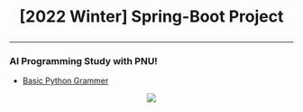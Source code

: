 # <p align = "center"> [2022 Winter] Spring-Boot Project </p>
---
### AI Programming Study with PNU!  
- [Basic Python Grammer](https://github.com/Jinseop-Sim/Python-Study)





<p align="center">
<img src="https://github-readme-stats.vercel.app/api?username=Jinseop-Sim&show_icons=true&theme=gruvbox&hide=["issues"]">
</p>

